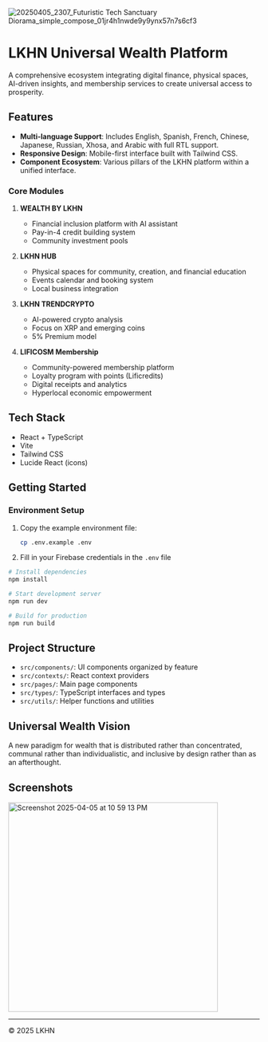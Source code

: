 ![20250405_2307_Futuristic Tech Sanctuary Diorama_simple_compose_01jr4h1nwde9y9ynx57n7s6cf3](https://github.com/user-attachments/assets/a6f3c8bf-03de-44a3-88da-4ab3617f6ba5)

# LKHN Universal Wealth Platform

A comprehensive ecosystem integrating digital finance, physical spaces, AI-driven insights, and membership services to create universal access to prosperity.

## Features

- **Multi-language Support**: Includes English, Spanish, French, Chinese, Japanese, Russian, Xhosa, and Arabic with full RTL support.
- **Responsive Design**: Mobile-first interface built with Tailwind CSS.
- **Component Ecosystem**: Various pillars of the LKHN platform within a unified interface.

### Core Modules

1. **WEALTH BY LKHN**
   - Financial inclusion platform with AI assistant
   - Pay-in-4 credit building system
   - Community investment pools

2. **LKHN HUB**
   - Physical spaces for community, creation, and financial education
   - Events calendar and booking system
   - Local business integration

3. **LKHN TRENDCRYPTO**
   - AI-powered crypto analysis
   - Focus on XRP and emerging coins
   - 5% Premium model

4. **LIFICOSM Membership**
   - Community-powered membership platform
   - Loyalty program with points (Lificredits)
   - Digital receipts and analytics
   - Hyperlocal economic empowerment

## Tech Stack

- React + TypeScript
- Vite
- Tailwind CSS
- Lucide React (icons)

## Getting Started

### Environment Setup

1. Copy the example environment file:
   ```bash
   cp .env.example .env
   ```

2. Fill in your Firebase credentials in the `.env` file

```bash
# Install dependencies
npm install

# Start development server
npm run dev

# Build for production
npm run build
```

## Project Structure

- `src/components/`: UI components organized by feature
- `src/contexts/`: React context providers
- `src/pages/`: Main page components
- `src/types/`: TypeScript interfaces and types
- `src/utils/`: Helper functions and utilities

## Universal Wealth Vision

A new paradigm for wealth that is distributed rather than concentrated, communal rather than individualistic, and inclusive by design rather than as an afterthought.

## Screenshots
<img width="420" alt="Screenshot 2025-04-05 at 10 59 13 PM" src="https://github.com/user-attachments/assets/10bb20c6-baf3-459d-80d1-dd3e5557e37f" />

---

© 2025 LKHN